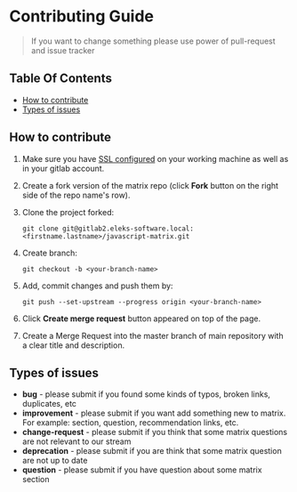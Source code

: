 # Contributing Guide

> If you want to change something please use power of pull-request and issue tracker

## Table Of Contents

- [How to contribute](#how-to-contribute)
- [Types of issues](#types-of-issues)

## How to contribute

1. Make sure you have [SSL configured](https://docs.github.com/en/authentication/connecting-to-github-with-ssh/generating-a-new-ssh-key-and-adding-it-to-the-ssh-agent) on your working machine as well as in your gitlab account.

1. Create a fork version of the matrix repo (click **Fork** button on the right side of the repo name's row).

1. Clone the project forked:
   ```
   git clone git@gitlab2.eleks-software.local:<firstname.lastname>/javascript-matrix.git
   ```
1. Create branch:
   ```
   git checkout -b <your-branch-name>
   ```
1. Add, commit changes and push them by:
   ```
   git push --set-upstream --progress origin <your-branch-name>
   ```
1. Click **Create merge request** button appeared on top of the page.

1. Create a Merge Request into the master branch of main repository with a clear title and description.

## Types of issues

- **bug** - please submit if you found some kinds of typos, broken links, duplicates, etc
- **improvement** - please submit if you want add something new to matrix. For example: section, question, recommendation links, etc.
- **change-request** - please submit if you think that some matrix questions are not relevant to our stream
- **deprecation** - please submit if you are think that some matrix question are not up to date
- **question** - please submit if you have question about some matrix section
